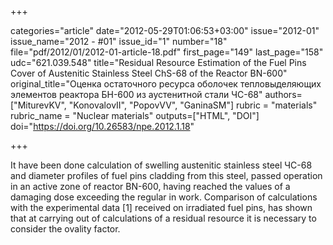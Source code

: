 +++

categories="article"
date="2012-05-29T01:06:53+03:00"
issue="2012-01"
issue_name="2012 - #01"
issue_id="1"
number="18"
file="pdf/2012/01/2012-01-article-18.pdf"
first_page="149"
last_page="158"
udc="621.039.548"
title="Residual Resource Estimation of the Fuel Pins Cover of Austenitic Stainless Steel ChS-68 of the Reactor BN-600"
original_title="Оценка остаточного ресурса оболочек тепловыделяющих элементов реактора БН-600 из аустенитной стали ЧС-68"
authors=["MiturevKV", "KonovalovII", "PopovVV", "GaninaSM"]
rubric = "materials"
rubric_name = "Nuclear materials"
outputs=["HTML", "DOI"]
doi="https://doi.org/10.26583/npe.2012.1.18"

+++

It have been done calculation of swelling austenitic stainless steel ЧС-68 and diameter profiles of fuel pins cladding from this steel, passed operation in an active zone of reactor BN-600, having reached the values of a damaging dose exceeding the regular in work. Comparison of calculations with the experimental data [1] received on irradiated fuel pins, has shown that at carrying out of calculations of a residual resource it is necessary to consider the ovality factor.